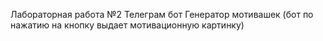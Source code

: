 Лабораторная работа №2
Телеграм бот Генератор мотивашек (бот по нажатию на кнопку выдает мотивационную картинку)
